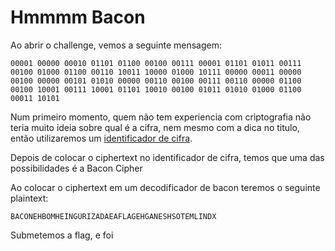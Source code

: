# Hmmmm Bacon
Ao abrir o challenge, vemos a seguinte mensagem:
```
00001 00000 00010 01101 01100 00100 00111 00001 01101 01011 00111 00100 01000 01100 00110 10011 10000 01000 10111 00000 00011 00000 00100 00000 00101 01010 00000 00110 00100 00111 00110 00000 01100 00100 10001 00111 10001 01101 10010 00100 01011 01010 01000 01100 00011 10101
```
Num primeiro momento, quem não tem experiencia com criptografia não teria muito ideia sobre qual é a cifra, nem mesmo com a dica no titulo, então utilizaremos um [identificador de cifra](https://www.dcode.fr/cipher-identifier).

Depois de colocar o ciphertext no identificador de cifra, temos que uma das possibilidades é a Bacon Cipher

Ao colocar o ciphertext em um decodificador de bacon teremos o seguinte plaintext:
```
BACONEHBOMHEINGURIZADAEAFLAGEHGANESHSOTEMLINDX
```
Submetemos a flag, e foi